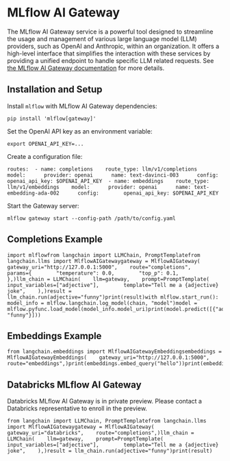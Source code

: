 MLflow AI Gateway
=================

The MLflow AI Gateway service is a powerful tool designed to streamline the usage and management of various large language model (LLM) providers, such as OpenAI and Anthropic, within an organization. It offers a high-level interface that simplifies the interaction with these services by providing a unified endpoint to handle specific LLM related requests. See [the MLflow AI Gateway documentation](https://mlflow.org/docs/latest/gateway/index.html) for more details.

Installation and Setup[​](#installation-and-setup "Direct link to Installation and Setup")
------------------------------------------------------------------------------------------

Install `mlflow` with MLflow AI Gateway dependencies:

    pip install 'mlflow[gateway]'

Set the OpenAI API key as an environment variable:

    export OPENAI_API_KEY=...

Create a configuration file:

    routes:  - name: completions    route_type: llm/v1/completions    model:      provider: openai      name: text-davinci-003      config:        openai_api_key: $OPENAI_API_KEY  - name: embeddings    route_type: llm/v1/embeddings    model:      provider: openai      name: text-embedding-ada-002      config:        openai_api_key: $OPENAI_API_KEY

Start the Gateway server:

    mlflow gateway start --config-path /path/to/config.yaml

Completions Example[​](#completions-example "Direct link to Completions Example")
---------------------------------------------------------------------------------

    import mlflowfrom langchain import LLMChain, PromptTemplatefrom langchain.llms import MlflowAIGatewaygateway = MlflowAIGateway(    gateway_uri="http://127.0.0.1:5000",    route="completions",    params={        "temperature": 0.0,        "top_p": 0.1,    },)llm_chain = LLMChain(    llm=gateway,    prompt=PromptTemplate(        input_variables=["adjective"],        template="Tell me a {adjective} joke",    ),)result = llm_chain.run(adjective="funny")print(result)with mlflow.start_run():    model_info = mlflow.langchain.log_model(chain, "model")model = mlflow.pyfunc.load_model(model_info.model_uri)print(model.predict([{"adjective": "funny"}]))

Embeddings Example[​](#embeddings-example "Direct link to Embeddings Example")
------------------------------------------------------------------------------

    from langchain.embeddings import MlflowAIGatewayEmbeddingsembeddings = MlflowAIGatewayEmbeddings(    gateway_uri="http://127.0.0.1:5000",    route="embeddings",)print(embeddings.embed_query("hello"))print(embeddings.embed_documents(["hello"]))

Databricks MLflow AI Gateway[​](#databricks-mlflow-ai-gateway "Direct link to Databricks MLflow AI Gateway")
------------------------------------------------------------------------------------------------------------

Databricks MLflow AI Gateway is in private preview. Please contact a Databricks representative to enroll in the preview.

    from langchain import LLMChain, PromptTemplatefrom langchain.llms import MlflowAIGatewaygateway = MlflowAIGateway(    gateway_uri="databricks",    route="completions",)llm_chain = LLMChain(    llm=gateway,    prompt=PromptTemplate(        input_variables=["adjective"],        template="Tell me a {adjective} joke",    ),)result = llm_chain.run(adjective="funny")print(result)